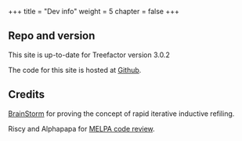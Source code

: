 +++
title = "Dev info"
weight = 5
chapter = false
+++

## Repo and version

This site is up-to-date for Treefactor version 3.0.2

The code for this site is hosted at [Github](https://github.com/cyberthal/treefactor-docs).

## Credits

[BrainStorm](http://brainstormsw.com) for proving the concept of rapid iterative inductive refiling.

Riscy and Alphapapa for [MELPA code review](https://github.com/melpa/melpa/pull/6388).
